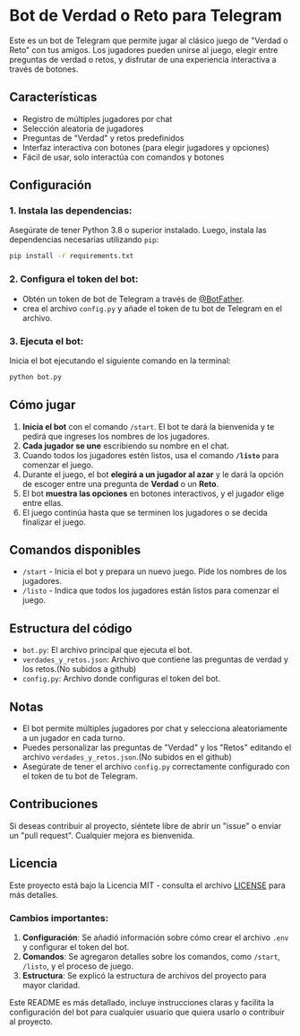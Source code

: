 
# Bot de Verdad o Reto para Telegram

Este es un bot de Telegram que permite jugar al clásico juego de "Verdad o Reto" con tus amigos. Los jugadores pueden unirse al juego, elegir entre preguntas de verdad o retos, y disfrutar de una experiencia interactiva a través de botones.

## Características

- Registro de múltiples jugadores por chat
- Selección aleatoria de jugadores
- Preguntas de "Verdad" y retos predefinidos
- Interfaz interactiva con botones (para elegir jugadores y opciones)
- Fácil de usar, solo interactúa con comandos y botones

## Configuración

### 1. Instala las dependencias:
Asegúrate de tener Python 3.8 o superior instalado. Luego, instala las dependencias necesarias utilizando `pip`:

```bash
pip install -r requirements.txt
```

### 2. Configura el token del bot:
   - Obtén un token de bot de Telegram a través de [@BotFather](https://t.me/BotFather).
   - crea el archivo `config.py` y añade el token de tu bot de Telegram en el archivo.

### 3. Ejecuta el bot:
   Inicia el bot ejecutando el siguiente comando en la terminal:

```bash
python bot.py
```

## Cómo jugar

1. **Inicia el bot** con el comando `/start`. El bot te dará la bienvenida y te pedirá que ingreses los nombres de los jugadores.
2. **Cada jugador se une** escribiendo su nombre en el chat.
3. Cuando todos los jugadores estén listos, usa el comando **`/listo`** para comenzar el juego.
4. Durante el juego, el bot **elegirá a un jugador al azar** y le dará la opción de escoger entre una pregunta de **Verdad** o un **Reto**.
5. El bot **muestra las opciones** en botones interactivos, y el jugador elige entre ellas.
6. El juego continúa hasta que se terminen los jugadores o se decida finalizar el juego.

## Comandos disponibles

- `/start` - Inicia el bot y prepara un nuevo juego. Pide los nombres de los jugadores.
- `/listo` - Indica que todos los jugadores están listos para comenzar el juego.


## Estructura del código

- `bot.py`: El archivo principal que ejecuta el bot.
- `verdades_y_retos.json`: Archivo que contiene las preguntas de verdad y los retos.(No subidos a github)
- `config.py`: Archivo donde configuras el token del bot.

## Notas

- El bot permite múltiples jugadores por chat y selecciona aleatoriamente a un jugador en cada turno.
- Puedes personalizar las preguntas de "Verdad" y los "Retos" editando el archivo `verdades_y_retos.json`.(No subidos en el github)
- Asegúrate de tener el archivo `config.py` correctamente configurado con el token de tu bot de Telegram.

## Contribuciones

Si deseas contribuir al proyecto, siéntete libre de abrir un "issue" o enviar un "pull request". Cualquier mejora es bienvenida.

## Licencia

Este proyecto está bajo la Licencia MIT - consulta el archivo [LICENSE](LICENSE) para más detalles.


### Cambios importantes:
1. **Configuración**: Se añadió información sobre cómo crear el archivo `.env` y configurar el token del bot.
2. **Comandos**: Se agregaron detalles sobre los comandos, como `/start`, `/listo`, y el proceso de juego.
3. **Estructura**: Se explicó la estructura de archivos del proyecto para mayor claridad.

Este README es más detallado, incluye instrucciones claras y facilita la configuración del bot para cualquier usuario que quiera usarlo o contribuir al proyecto.